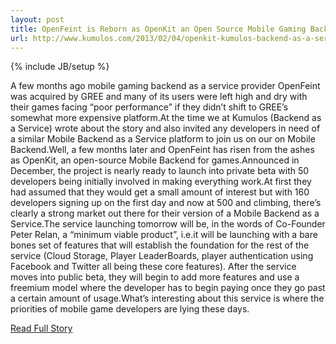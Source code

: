 ```yaml
---
layout: post
title: OpenFeint is Reborn as OpenKit an Open Source Mobile Gaming Backend
url: http://www.kumulos.com/2013/02/04/openkit-kumulos-backend-as-a-service/
---
```

{% include JB/setup %}<p>A few months ago mobile gaming backend as a service provider OpenFeint was acquired by GREE and many of its users were left high and dry with their games facing “poor performance” if they didn’t shift to GREE’s somewhat more expensive platform.At the time we at Kumulos (Backend as a Service) wrote about the story and also invited any developers in need of a similar Mobile Backend as a Service platform to join us on our on Mobile Backend.Well, a few months later and OpenFeint has risen from the ashes as OpenKit, an open-source Mobile Backend for games.Announced in December, the project is nearly ready to launch into private beta with 50 developers being initially involved in making everything work.At first they had assumed that they would get a small amount of interest but with 160 developers signing up on the first day and now at 500 and climbing, there’s clearly a strong market out there for their version of a Mobile Backend as a Service.The service launching tomorrow will be, in the words of Co-Founder Peter Relan, a “minimum viable product”, i.e.it will be launching with a bare bones set of features that will establish the foundation for the rest of the service (Cloud Storage, Player LeaderBoards, player authentication using Facebook and Twitter all being these core features). After the service moves into public beta, they will begin to add more features and use a freemium model where the developer has to begin paying once they go past a certain amount of usage.What’s interesting about this service is where the priorities of mobile game developers are lying these days.</p>
<p><a href="http://www.kumulos.com/2013/02/04/openkit-kumulos-backend-as-a-service/">Read Full Story</a></p>
